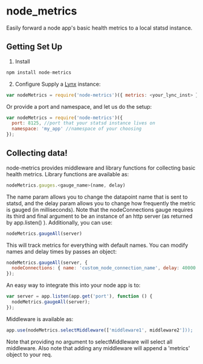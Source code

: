 # node_metrics
Easily forward a node app's basic health metrics to a local statsd instance.

## Getting Set Up
1. Install

  ```js
  npm install node-metrics
  ```
2. Configure
  Supply a [Lynx](https://github.com/dscape/lynx) instance:

  ```js
  var nodeMetrics = require('node-metrics')({ metrics: <your_lync_inst> });
  ```
  Or provide a port and namespace, and let us do the setup:

  ```js
  var nodeMetrics = require('node-metrics')({
    port: 8125, //port that your statsd instance lives on
    namespace: 'my_app' //namespace of your choosing
  });
  ```
  
## Collecting data!
  node-metrics provides middleware and library functions for collecting basic health metrics. Library functions are available as:

  ```js
  nodeMetrics.gauges.<gauge_name>(name, delay)
  ```

  The name param allows you to change the datapoint name that is sent to statsd, and the delay param allows you to change how frequently the metric is gauged (in milliseconds). Note that the nodeConnections gauge requires its third and final argument to be an instance of an http server (as returned by app.listen() ).
  Additionally, you can use:

  ```js
  nodeMetrics.gaugeAll(server)
  ```
  This will track metrics for everything with default names. You can modify names and delay times by passes an object:

  ```js
  nodeMetrics.gaugeAll(server, {
    nodeConnections: { name: 'custom_node_connection_name', delay: 40000 }
  });
  ```
  
  An easy way to integrate this into your node app is to:

  ```js
  var server = app.listen(app.get('port'), function () {
    nodeMetrics.gaugeAll(server);
  });
  ```
  
  Middleware is available as:

  ```js
  app.use(nodeMetrics.selectMiddleware(['middleware1', middleware2']));
  ```
  Note that providing no argument to selectMiddleware will select all middleware. Also note that adding any middleware will append a 'metrics' object to your req.
  
